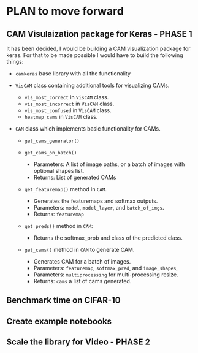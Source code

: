 # PLAN to move forward

## CAM Visulaization package for Keras - PHASE 1
It has been decided, I would be building a CAM visualization package for keras. 
For that to be made possible I would have to build the following things:

* `camkeras` base library with all the functionality

* `VisCAM` class containing additional tools for visualizing CAMs.
    * `vis_most_correct` in `VisCAM` class.
    * `vis_most_incorrect` in `VisCAM` class.
    * `vis_most_confused` in `VisCAM` class.
    * `heatmap_cams` in `VisCAM` class.

* `CAM` class which implements basic functionality for CAMs.
    * `get_cams_generator()`
    * `get_cams_on_batch()`
        - Parameters: A list of image paths, or a batch of images with optional shapes list.
        - Returns: List of generated CAMs
    * `get_featuremap()` method in `CAM`.
        - Generates the featuremaps and softmax outputs.
        - Parameters: `model`, `model_layer`, and `batch_of_imgs`.
        - Returns: `featuremap`
    * `get_preds()` method in `CAM`:
        - Returns the softmax_prob and class of the predicted class.

    * `get_cams()` method in `CAM` to generate CAM.
        - Generates CAM for a batch of images.
        - Parameters: `featuremap`, `softmax_pred`, and `image_shapes`, 
        - Parameters: `multiprocessing` for multi-processing resize.
        - Returns: `cams` a list of cams generated.

## Benchmark time on CIFAR-10

## Create example notebooks


## Scale the library for Video - PHASE 2



